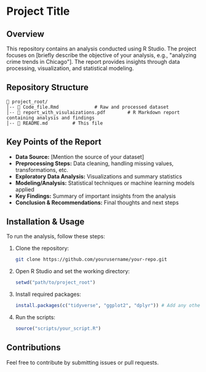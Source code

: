# Project Title

## Overview
This repository contains an analysis conducted using R Studio. The project focuses on [briefly describe the objective of your analysis, e.g., "analyzing crime trends in Chicago"]. The report provides insights through data processing, visualization, and statistical modeling.

## Repository Structure
```
📂 project_root/
│-- 📂 Code_file.Rmd             # Raw and processed dataset
│-- 📜 report_with_visulaizations.pdf        # R Markdown report containing analysis and findings
│-- 📜 README.md         # This file
```

## Key Points of the Report
- **Data Source:** [Mention the source of your dataset]
- **Preprocessing Steps:** Data cleaning, handling missing values, transformations, etc.
- **Exploratory Data Analysis:** Visualizations and summary statistics
- **Modeling/Analysis:** Statistical techniques or machine learning models applied
- **Key Findings:** Summary of important insights from the analysis
- **Conclusion & Recommendations:** Final thoughts and next steps

## Installation & Usage
To run the analysis, follow these steps:
1. Clone the repository:
   ```sh
   git clone https://github.com/yourusername/your-repo.git
   ```
2. Open R Studio and set the working directory:
   ```r
   setwd("path/to/project_root")
   ```
3. Install required packages:
   ```r
   install.packages(c("tidyverse", "ggplot2", "dplyr")) # Add any other dependencies
   ```
4. Run the scripts:
   ```r
   source("scripts/your_script.R")
   ```

## Contributions
Feel free to contribute by submitting issues or pull requests.



